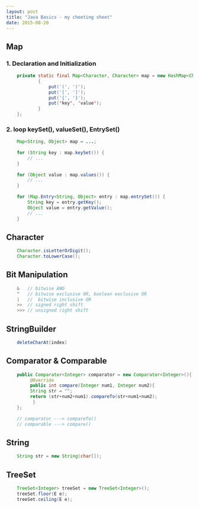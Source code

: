 ```yaml
---
layout: post
title: "Java Basics - my cheeting sheet"
date: 2015-08-20
---
```


## Map
### 1. Declaration and Initialization

```java
    private static final Map<Character, Character> map = new HashMap<Character, Character>(){
            {
                put('(', ')');
                put('[', ']');
                put('{', '}');
                put('key', 'value');
            }
    };
```
### 2. loop keySet(), valueSet(), EntrySet()
```java
    Map<String, Object> map = ...;
    
    for (String key : map.keySet()) {
        // ...
    }
    
    for (Object value : map.values()) {
        // ...
    }
    
    for (Map.Entry<String, Object> entry : map.entrySet()) {
        String key = entry.getKey();
        Object value = entry.getValue();
        // ...
    }
```
## Character
```java
    Character.isLetterOrDigit();
    Character.toLowerCase();
```

## Bit Manipulation
```java
    &   // bitwise AND
    ^   // bitwise exclusive OR, boolean exclusive OR 
    |   //  bitwise inclusive OR
    >>  // signed right shift
    >>> // unsigned right shift
```

## StringBuilder

```java
    deleteCharAt(index)
```

## Comparator & Comparable
```java
    public Comparator<Integer> comparator = new Comparator<Integer>(){
         @Override
         public int compare(Integer num1, Integer num2){
         String str = "";
         return (str+num2+num1).compareTo(str+num1+num2);
          }
    };
    
    // comparator ---> compareTo()
    // comparable ---> compare()
```

## String
```java
    String str = new String(char[]);
```

## TreeSet
```java
    TreeSet<Integer> treeSet = new TreeSet<Integer>();
    treeSet.floor(E e);
    treeSet.ceiling(E e);
```

